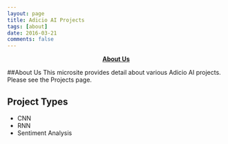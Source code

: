 ```yaml
---
layout: page
title: Adicio AI Projects
tags: [about]
date: 2016-03-21
comments: false
---
```

    
<center><a href="http://adicio-ai.github.io/"><b>About Us</b></a></center>

##About Us
This microsite provides detail about various Adicio AI projects. Please see the Projects page.

## Project Types
* CNN
* RNN
* Sentiment Analysis

